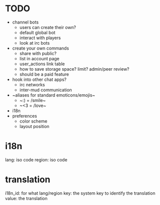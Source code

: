 
TODO
====

- channel bots
	- users can create their own?
	- default global bot
	- interact with players
	- look at irc bots
- create your own commands
	- share with public?
	- list in account page
	- user_actions link table
	- how to save storage space? limit? admin/peer review?
	- should be a paid feature
- hook into other chat apps?
	- irc networks
	- inter-mud communication
- ~aliases for standard emoticons/emojis~
	- ~:) = /smile~
	- ~<3 = /love~
- i18n
- preferences
	- color scheme
	- layout position



i18n
====

lang: iso code
region: iso code

translation
===========

i18n_id: for what lang/region
key: the system key to identify the translation
value: the translation

